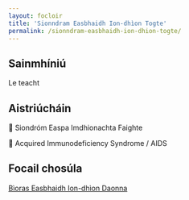 ```yaml
---
layout: focloir
title: 'Sionndram Easbhaidh Ion-dhìon Togte'
permalink: /sionndram-easbhaidh-ion-dhion-togte/
---
```


## Sainmhíniú

Le teacht

## Aistriúcháin

&#x1f3f4;&#xe0067;&#xe0062;&#xe0073;&#xe0063;&#xe0074;&#xe007f; Siondróm Easpa Imdhionachta Faighte

&#x1f3f4;&#xe0067;&#xe0062;&#xe0065;&#xe006e;&#xe0067;&#xe007f; Acquired Immunodeficiency Syndrome / AIDS

## Focail chosúla

[Bìoras Easbhaidh Ion-dhìon Daonna](https://faclair.lgbt/bioras-easbhaidh-ion-dhion-daonna/)